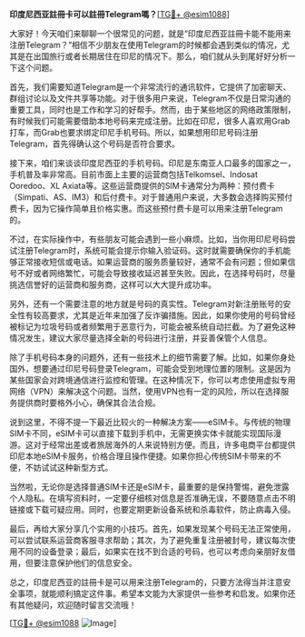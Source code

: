 **印度尼西亚註冊卡可以註冊Telegram嗎？**[[TG💪+ @esim1088](https://t.me/s/esim1088)]

大家好！今天咱们来聊聊一个很常见的问题，就是“印度尼西亚註冊卡能不能用来注册Telegram？”相信不少朋友在使用Telegram的时候都会遇到类似的情况，尤其是在出国旅行或者长期居住在印尼的情况下。那么，咱们就从头到尾好好分析一下这个问题。

首先，我们需要知道Telegram是一个非常流行的通讯软件，它提供了加密聊天、群组讨论以及文件共享等功能。对于很多用户来说，Telegram不仅是日常沟通的重要工具，同时也是工作和学习的好帮手。然而，由于某些地区的网络政策限制，有时候我们可能需要借助本地号码来完成注册。比如在印尼，很多人喜欢用Grab打车，而Grab也要求绑定印尼手机号码。所以，如果想用印尼号码注册Telegram，首先得确认这个号码是否符合要求。

接下来，咱们来谈谈印度尼西亚的手机号码。印尼是东南亚人口最多的国家之一，手机普及率非常高。目前市面上主要的运营商包括Telkomsel、Indosat Ooredoo、XL Axiata等。这些运营商提供的SIM卡通常分为两种：预付费卡（Simpati、AS、IM3）和后付费卡。对于普通用户来说，大多数会选择购买预付费卡，因为它操作简单且价格实惠。而这些预付费卡是可以用来注册Telegram的。

不过，在实际操作中，有些朋友可能会遇到一些小麻烦。比如，当你用印尼号码尝试注册Telegram时，系统可能会提示你输入验证码。这时就需要确保你的手机能够正常接收短信或电话。如果运营商的服务质量较好，通常不会有问题；但如果信号不好或者网络繁忙，可能会导致接收延迟甚至失败。因此，在选择号码时，尽量挑选信誉好的运营商和服务商，这样可以大大提升成功率。

另外，还有一个需要注意的地方就是号码的真实性。Telegram对新注册账号的安全性有较高要求，尤其是近年来加强了反诈骗措施。因此，如果你使用的号码曾经被标记为垃圾号码或者频繁用于恶意行为，可能会被系统自动拦截。为了避免这种情况发生，建议大家尽量选择全新的号码进行注册，并妥善保管个人信息。

除了手机号码本身的问题外，还有一些技术上的细节需要了解。比如，如果你身处国外，想要通过印尼号码登录Telegram，可能会受到地理位置的限制。这是因为某些国家会对跨境通信进行监控和管理。在这种情况下，你可以考虑使用虚拟专用网络（VPN）来解决这个问题。当然，使用VPN也有一定的风险，所以在选择服务提供商时要格外小心，确保其合法合规。

说到这里，不得不提一下最近比较火的一种解决方案——eSIM卡。与传统的物理SIM卡不同，eSIM卡可以直接下载到手机中，无需更换实体卡就能实现国际漫游。这对于经常出差或者旅居海外的人来说特别方便。而且，许多电商平台都提供印尼本地eSIM卡服务，价格合理且操作便捷。如果你担心传统SIM卡带来的不便，不妨试试这种新型方式。

当然啦，无论你是选择普通SIM卡还是eSIM卡，最重要的是保持警惕，避免泄露个人隐私。在填写资料时，一定要仔细核对信息是否准确无误，不要随意点击不明链接或下载可疑应用。同时，也要定期更新设备系统和杀毒软件，防止病毒入侵。

最后，再给大家分享几个实用的小技巧。首先，如果发现某个号码无法正常使用，可以尝试联系运营商客服寻求帮助；其次，为了避免重复注册被封号，建议每次使用不同的设备登录；最后，如果实在找不到合适的号码，也可以考虑向亲朋好友借用，但要注意保护他们的信息安全。

总之，印度尼西亚的註冊卡是可以用来注册Telegram的，只要方法得当并注意安全事项，就能顺利搞定这件事。希望本文能为大家提供一些参考和启发。如果你还有其他疑问，欢迎随时留言交流哦！

[[TG💪+ @esim1088](https://t.me/s/esim1088) ![Image](https://i.postimg.cc/4NQfJmqS/Snipaste-2025-05-13-00-14-12.png)]